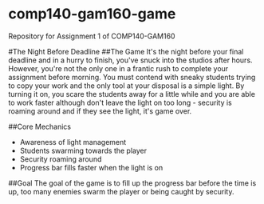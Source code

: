 # comp140-gam160-game
Repository for Assignment 1 of COMP140-GAM160

#The Night Before Deadline
##The Game
It's the night before your final deadline and in a hurry to finish, you've snuck into the studios after hours. However, you're not the only one in a frantic rush to complete your assignment before morning. You must contend with sneaky students trying to copy your work and the only tool at your disposal is a simple light. By turning it on, you scare the students away for a little while and you are able to work faster although don't leave the light on too long - security is roaming around and if they see the light, it's game over.

##Core Mechanics
- Awareness of light management
- Students swarming towards the player
- Security roaming around
- Progress bar fills faster when the light is on

##Goal
The goal of the game is to fill up the progress bar before the time is up, too many enemies swarm the player or being caught by security.
